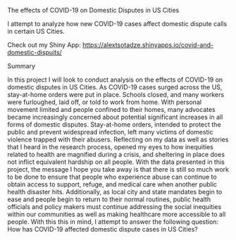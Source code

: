 The effects of COVID-19 on Domestic Disputes in US Cities

I attempt to analyze how new COVID-19 cases affect domestic dispute calls in certain US Cities. 

Check out my Shiny App: https://alextsotadze.shinyapps.io/covid-and-domestic-dispuits/

Summary 

In this project I will look to conduct analysis on the effects of 
COVID-19 on domestic disputes in US Cities. As COVID-19 cases surged 
across the US, stay-at-home orders were put in place. Schools closed, 
and many workers were furloughed, laid off, or told to work from home. 
With personal movement limited and people confined to their homes, many 
advocates became increasingly concerned about potential significant increases 
in all forms of domestic disputes. Stay-at-home orders, intended to protect the public 
and prevent widespread infection, left many victims of domestic violence 
trapped with their abusers. Reflecting on my data as well as stories that 
I heard in the research process, opened my eyes to how inequities related to 
health are magnified during a crisis, and sheltering in place does not inflict equivalent 
hardship on all people. With the data presented in this project, the message I 
hope you take away is that there is still so much work to be done to ensure that people 
who experience abuse can continue to obtain access to support, refuge, and medical care 
when another public health disaster hits. Additionally, as local city and state mandates begin
to ease and people begin to return to their normal routines, public health officials
and policy makers must continue addressing the social inequities within our 
communities as well as making healthcare more accessible to all people. 
With this this in mind, I attempt to answer the following question: How has COVID-19 affected domestic dispute 
cases in US Cities?
               
